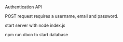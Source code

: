
Authentication API

POST request requires a username, email and password.

start server with node index.js

npm run dbon to start database

